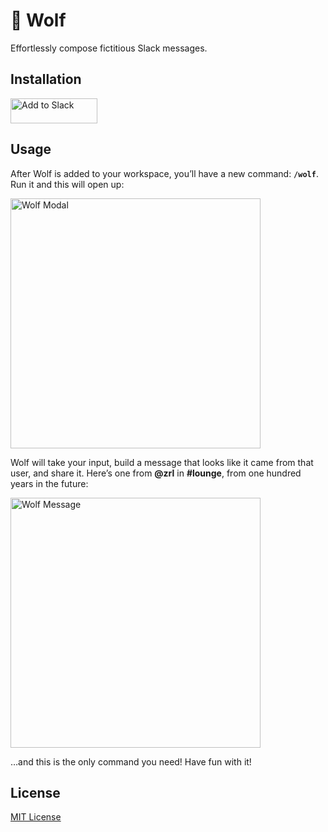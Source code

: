 # 🐺 Wolf

Effortlessly compose fictitious Slack messages.

## Installation

<a href="https://wolf.ifvictr.com/slack/install">
    <img alt="Add to Slack" add="" to="" slack""="" height="40" width="139" src="https://platform.slack-edge.com/img/add_to_slack.png" srcset="https://platform.slack-edge.com/img/add_to_slack.png 1x, https://platform.slack-edge.com/img/add_to_slack@2x.png 2x" />
</a>

## Usage

After Wolf is added to your workspace, you’ll have a new command: **`/wolf`**. Run it and this will open up:

<img alt="Wolf Modal" width="400" src="https://files.ifvictr.com/2020/06/wolf_modal.png" />

Wolf will take your input, build a message that looks like it came from that user, and share it. Here’s one from **@zrl** in **#lounge**, from one hundred years in the future:

<img alt="Wolf Message" width="400" src="https://files.ifvictr.com/2020/06/wolf_message.png" />

…and this is the only command you need! Have fun with it!

## License

[MIT License](LICENSE.txt)
